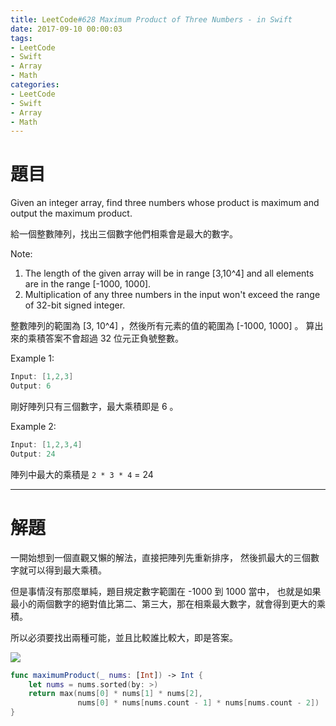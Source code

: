 ```yaml
---
title: LeetCode#628 Maximum Product of Three Numbers - in Swift
date: 2017-09-10 00:00:03
tags:
- LeetCode
- Swift
- Array
- Math
categories:
- LeetCode
- Swift
- Array
- Math
---
```


# 題目
Given an integer array, find three numbers whose product is maximum and output the maximum product.

給一個整數陣列，找出三個數字他們相乘會是最大的數字。

Note:
1. The length of the given array will be in range [3,10^4] and all elements are in the range [-1000, 1000].
2. Multiplication of any three numbers in the input won't exceed the range of 32-bit signed integer.

整數陣列的範圍為 [3, 10^4] ，然後所有元素的值的範圍為 [-1000, 1000] 。
算出來的乘積答案不會超過 32 位元正負號整數。


Example 1:
``` swift
Input: [1,2,3]
Output: 6
```
剛好陣列只有三個數字，最大乘積即是 6 。


Example 2:
``` swift
Input: [1,2,3,4]
Output: 24
```
陣列中最大的乘積是 `2 * 3 * 4` = 24

---

# 解題

一開始想到一個直觀又懶的解法，直接把陣列先重新排序，
然後抓最大的三個數字就可以得到最大乘積。

但是事情沒有那麼單純，題目規定數字範圍在 -1000 到 1000 當中，
也就是如果最小的兩個數字的絕對值比第二、第三大，那在相乘最大數字，就會得到更大的乘積。

所以必須要找出兩種可能，並且比較誰比較大，即是答案。

![](leetcode-628/maxproduct.gif)


``` swift
func maximumProduct(_ nums: [Int]) -> Int {
    let nums = nums.sorted(by: >)
    return max(nums[0] * nums[1] * nums[2],
               nums[0] * nums[nums.count - 1] * nums[nums.count - 2])
}
```




